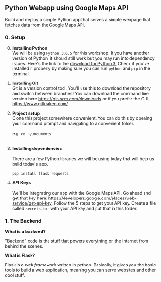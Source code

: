 ## Python Webapp using Google Maps API

Build and deploy a simple Python app that serves a simple webpage that fetches data from the Google Maps API.

### 0. Setup

0. **Installing Python**  <br>
We will be using `Python 3.6.5` for this workshop. If you have another version of Python, it should still work but you may run into dependency issues. Here's the link to the [download for Python 3.](https://www.python.org/downloads/release/python-365/) Check if you've installed it properly by making sure you can run `python` and `pip` in the terminal.

1. **Installing Git** <br>
Git is a version control tool. You'll use this to download the repository and switch between branches! You can download the command line version here https://git-scm.com/downloads or if you prefer the GUI, https://www.gitkraken.com/

2. **Project setup** <br>
Clone this project somewhere convenient. You can do this by opening your command prompt and navigating to a convenient folder. <br><br>
e.g. `cd ~/Documents` <br><br>

3. **Installing dependencies** <br><br>
There are a few Python libraries we will be using today that will help us build today's app. <br> <br>
`pip install flask requests`

4. **API Keys** <br><br>
We'll be integrating our app with the Google Maps API. Go ahead and get that key here: https://developers.google.com/places/web-service/get-api-key. Follow the 5 steps to get your API key. Create a file called `secrets.txt` with your API key and put that in this folder.

### 1. The Backend
**What is a backend?**

"Backend" code is the stuff that powers everything on the internet from behind the scenes.

**What is Flask?**

Flask is a *web framework* written in python. Basically, it gives you the basic tools to build a web application, meaning you can serve websites and other cool stuff.

